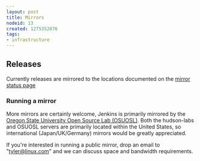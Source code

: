 ```yaml
---
layout: post
title: Mirrors
nodeid: 13
created: 1275352076
tags:
- infrastructure
---
```

## Releases

Currently releases are mirrored to the locations documented on the [mirror status page](http://mirrors.jenkins-ci.org/status.html)




### Running a mirror

More mirrors are certainly welcome, Jenkins is primarily mirrored by the [Oregon State University Open Source Lab (OSUOSL)](http://osuosl.org/services/hosting/details). Both the hudson-labs and OSUOSL servers are primarily located within the United States, so international (Japan/UK/Germany) mirrors would be greatly appreciated.


If you're interested in running a public mirror, drop an email to "tyler@linux.com" and we can discuss space and bandwidth requirements.
